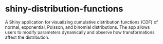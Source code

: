 # shiny-distribution-functions
A Shiny application for visualizing cumulative distribution functions (CDF) of normal, exponential, Poisson, and binomial distributions. The app allows users to modify parameters dynamically and observe how transformations affect the distribution.
